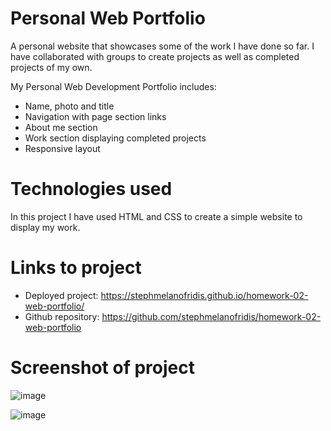 # Personal Web Portfolio

A personal website that showcases some of the work I have done so far. I have collaborated with groups to create projects as well as completed projects of my own. 

My Personal Web Development Portfolio includes:

* Name, photo and title 
* Navigation with page section links
* About me section
* Work section displaying completed projects
* Responsive layout

# Technologies used

In this project I have used HTML and CSS to create a simple website to display my work.

# Links to project

* Deployed project: https://stephmelanofridis.github.io/homework-02-web-portfolio/
* Github repository: https://github.com/stephmelanofridis/homework-02-web-portfolio

# Screenshot of project

![image](https://user-images.githubusercontent.com/82196946/126587885-a60300df-d569-4559-b360-01c0ca957f31.png)

![image](https://user-images.githubusercontent.com/82196946/126595841-3a0fc5d0-0571-4801-87de-9e2ab160fe68.png)



